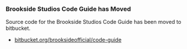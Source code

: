 ### Brookside Studios Code Guide has Moved

Source code for the Brookside Studios Code Guide has been moved to bitbucket.

- [bitbucket.org/brooksideofficial/code-guide](https://bitbucket.org/brooksideofficial/code-guide)
